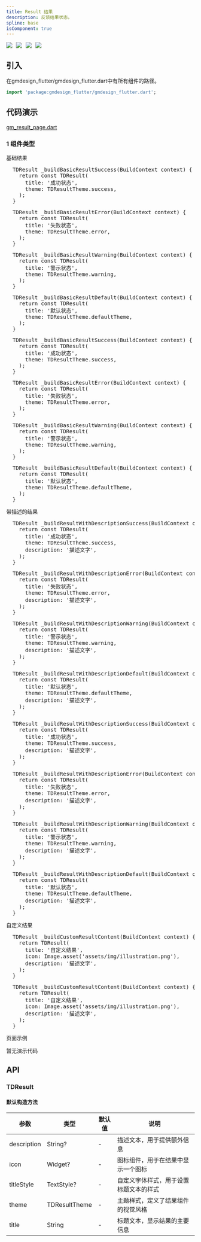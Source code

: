 ```yaml
---
title: Result 结果
description: 反馈结果状态。
spline: base
isComponent: true
---
```


<span class="coverages-badge" style="margin-right: 10px"><img src="https://img.shields.io/badge/coverages%3A%20lines-100%25-blue" /></span><span class="coverages-badge" style="margin-right: 10px"><img src="https://img.shields.io/badge/coverages%3A%20functions-100%25-blue" /></span><span class="coverages-badge" style="margin-right: 10px"><img src="https://img.shields.io/badge/coverages%3A%20statements-100%25-blue" /></span><span class="coverages-badge" style="margin-right: 10px"><img src="https://img.shields.io/badge/coverages%3A%20branches-83%25-blue" /></span>
## 引入

在gmdesign_flutter/gmdesign_flutter.dart中有所有组件的路径。

```dart
import 'package:gmdesign_flutter/gmdesign_flutter.dart';
```

## 代码演示

[gm_result_page.dart](https://github.com/Tencent/tdesign-flutter/blob/main/gmdesign-component/example/lib/page/gm_result_page.dart)

### 1 组件类型

基础结果

          
<td-code-block panel="Dart">

  <pre slot="Dart" lang="javascript">
  TDResult _buildBasicResultSuccess(BuildContext context) {
    return const TDResult(
      title: '成功状态',
      theme: TDResultTheme.success,
    );
  }</pre>

</td-code-block>
                

          
<td-code-block panel="Dart">

  <pre slot="Dart" lang="javascript">
  TDResult _buildBasicResultError(BuildContext context) {
    return const TDResult(
      title: '失败状态',
      theme: TDResultTheme.error,
    );
  }</pre>

</td-code-block>
                

          
<td-code-block panel="Dart">

  <pre slot="Dart" lang="javascript">
  TDResult _buildBasicResultWarning(BuildContext context) {
    return const TDResult(
      title: '警示状态',
      theme: TDResultTheme.warning,
    );
  }</pre>

</td-code-block>
                

          
<td-code-block panel="Dart">

  <pre slot="Dart" lang="javascript">
  TDResult _buildBasicResultDefault(BuildContext context) {
    return const TDResult(
      title: '默认状态',
      theme: TDResultTheme.defaultTheme,
    );
  }</pre>

</td-code-block>
                

          
<td-code-block panel="Dart">

  <pre slot="Dart" lang="javascript">
  TDResult _buildBasicResultSuccess(BuildContext context) {
    return const TDResult(
      title: '成功状态',
      theme: TDResultTheme.success,
    );
  }</pre>

</td-code-block>
                

          
<td-code-block panel="Dart">

  <pre slot="Dart" lang="javascript">
  TDResult _buildBasicResultError(BuildContext context) {
    return const TDResult(
      title: '失败状态',
      theme: TDResultTheme.error,
    );
  }</pre>

</td-code-block>
                

          
<td-code-block panel="Dart">

  <pre slot="Dart" lang="javascript">
  TDResult _buildBasicResultWarning(BuildContext context) {
    return const TDResult(
      title: '警示状态',
      theme: TDResultTheme.warning,
    );
  }</pre>

</td-code-block>
                

          
<td-code-block panel="Dart">

  <pre slot="Dart" lang="javascript">
  TDResult _buildBasicResultDefault(BuildContext context) {
    return const TDResult(
      title: '默认状态',
      theme: TDResultTheme.defaultTheme,
    );
  }</pre>

</td-code-block>
                

带描述的结果

          
<td-code-block panel="Dart">

  <pre slot="Dart" lang="javascript">
  TDResult _buildResultWithDescriptionSuccess(BuildContext context) {
    return const TDResult(
      title: '成功状态',
      theme: TDResultTheme.success,
      description: '描述文字',
    );
  }</pre>

</td-code-block>
                

          
<td-code-block panel="Dart">

  <pre slot="Dart" lang="javascript">
  TDResult _buildResultWithDescriptionError(BuildContext context) {
    return const TDResult(
      title: '失败状态',
      theme: TDResultTheme.error,
      description: '描述文字',
    );
  }</pre>

</td-code-block>
                

          
<td-code-block panel="Dart">

  <pre slot="Dart" lang="javascript">
  TDResult _buildResultWithDescriptionWarning(BuildContext context) {
    return const TDResult(
      title: '警示状态',
      theme: TDResultTheme.warning,
      description: '描述文字',
    );
  }</pre>

</td-code-block>
                

          
<td-code-block panel="Dart">

  <pre slot="Dart" lang="javascript">
  TDResult _buildResultWithDescriptionDefault(BuildContext context) {
    return const TDResult(
      title: '默认状态',
      theme: TDResultTheme.defaultTheme,
      description: '描述文字',
    );
  }</pre>

</td-code-block>
                

          
<td-code-block panel="Dart">

  <pre slot="Dart" lang="javascript">
  TDResult _buildResultWithDescriptionSuccess(BuildContext context) {
    return const TDResult(
      title: '成功状态',
      theme: TDResultTheme.success,
      description: '描述文字',
    );
  }</pre>

</td-code-block>
                

          
<td-code-block panel="Dart">

  <pre slot="Dart" lang="javascript">
  TDResult _buildResultWithDescriptionError(BuildContext context) {
    return const TDResult(
      title: '失败状态',
      theme: TDResultTheme.error,
      description: '描述文字',
    );
  }</pre>

</td-code-block>
                

          
<td-code-block panel="Dart">

  <pre slot="Dart" lang="javascript">
  TDResult _buildResultWithDescriptionWarning(BuildContext context) {
    return const TDResult(
      title: '警示状态',
      theme: TDResultTheme.warning,
      description: '描述文字',
    );
  }</pre>

</td-code-block>
                

          
<td-code-block panel="Dart">

  <pre slot="Dart" lang="javascript">
  TDResult _buildResultWithDescriptionDefault(BuildContext context) {
    return const TDResult(
      title: '默认状态',
      theme: TDResultTheme.defaultTheme,
      description: '描述文字',
    );
  }</pre>

</td-code-block>
                

自定义结果

          
<td-code-block panel="Dart">

  <pre slot="Dart" lang="javascript">
  TDResult _buildCustomResultContent(BuildContext context) {
    return TDResult(
      title: '自定义结果',
      icon: Image.asset('assets/img/illustration.png'),
      description: '描述文字',
    );
  }</pre>

</td-code-block>
                

          
<td-code-block panel="Dart">

  <pre slot="Dart" lang="javascript">
  TDResult _buildCustomResultContent(BuildContext context) {
    return TDResult(
      title: '自定义结果',
      icon: Image.asset('assets/img/illustration.png'),
      description: '描述文字',
    );
  }</pre>

</td-code-block>
                

页面示例
      
<td-code-block panel="Dart">

  <pre slot="Dart" lang="javascript">暂无演示代码</pre>

</td-code-block>
                


## API
### TDResult
#### 默认构造方法

| 参数 | 类型 | 默认值 | 说明 |
| --- | --- | --- | --- |
| description | String? | - | 描述文本，用于提供额外信息 |
| icon | Widget? | - | 图标组件，用于在结果中显示一个图标 |
| titleStyle | TextStyle? | - | 自定义字体样式，用于设置标题文本的样式 |
| theme | TDResultTheme | - | 主题样式，定义了结果组件的视觉风格 |
| title | String | - | 标题文本，显示结果的主要信息 |


  